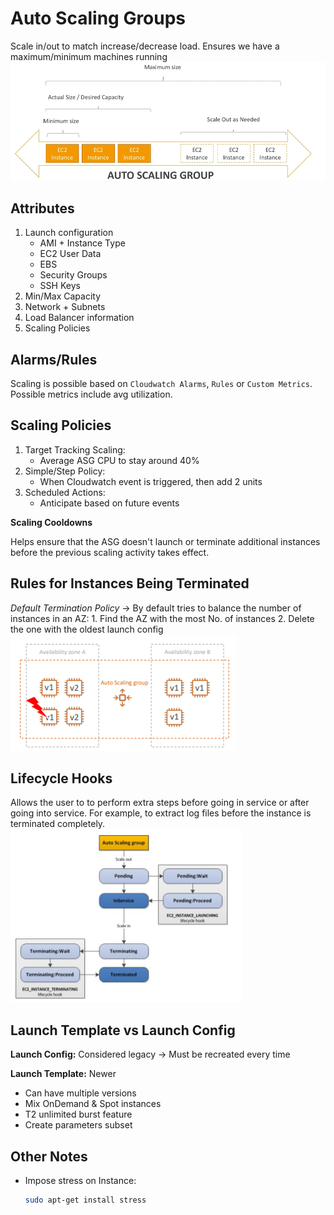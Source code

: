 # Auto Scaling Groups
Scale in/out to match increase/decrease load. Ensures we have a maximum/minimum machines running
![asg](/images/asg.png)

## Attributes
1. Launch configuration
    * AMI + Instance Type
    * EC2 User Data
    * EBS
    * Security Groups
    * SSH Keys
2. Min/Max Capacity
3. Network + Subnets
4. Load Balancer information
5. Scaling Policies

## Alarms/Rules
Scaling is possible based on `Cloudwatch Alarms`, `Rules` or `Custom Metrics`. Possible metrics include avg utilization.

## Scaling Policies
1. Target Tracking Scaling:
    * Average ASG CPU to stay around 40%
2. Simple/Step Policy:
    * When Cloudwatch event is triggered, then add 2 units
3. Scheduled Actions:
    * Anticipate based on future events

**Scaling Cooldowns**

Helps ensure that the ASG doesn't launch or terminate additional instances before the previous scaling activity takes effect.

## Rules for Instances Being Terminated
*Default Termination Policy* -> By default tries to balance the number of instances in an AZ:
    1. Find the AZ with the most No. of instances
    2. Delete the one with the oldest launch config
    ![asg_default_termination](/images/asg_default_termination.png)
    
## Lifecycle Hooks
Allows the user to to perform extra steps before going in service or after going into service. For example, to extract log files before the instance is terminated completely.
![asg_lifecycle_hooks](/images/asg_lifecycle_hooks.png)

## Launch Template vs Launch Config
**Launch Config:** Considered legacy -> Must be recreated every time

**Launch Template:** Newer
* Can have multiple versions
* Mix OnDemand & Spot instances
* T2 unlimited burst feature
* Create parameters subset

## Other Notes
* Impose stress on Instance: 
    ```sh
    sudo apt-get install stress
    ```